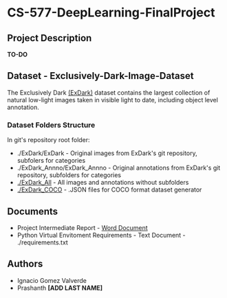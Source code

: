 # CS-577-DeepLearning-FinalProject

## Project Description
**TO-DO**

## Dataset - Exclusively-Dark-Image-Dataset
The Exclusively Dark [(ExDark)](https://github.com/cs-chan/Exclusively-Dark-Image-Dataset) dataset contains the largest collection of natural low-light images taken in visible light to date, including object level annotation. 
### Dataset Folders Structure
In git's repository root folder:
* ./ExDark/ExDark - Original images from ExDark's git repository, subfolers for categories
* ./ExDark_Annno/ExDark_Annno - Original annotations from ExDark's git repository, subfolders for categories
* [./ExDark_All](https://drive.google.com/drive/folders/12HhqaCy_45DxXQ6t49S3_It4mKBIsFHy?usp=sharing) - All images and annotations without subfolders
* [./ExDark_COCO](https://drive.google.com/drive/folders/1sabKOSHui8G8cI4w_lLxb4outId2YV_r?usp=sharing) - .JSON files for COCO format dataset generator

## Documents
* Project Intermediate Report - [Word Document](https://iit0-my.sharepoint.com/personal/pvidhyaravikumar_hawk_iit_edu/Documents/DL_Intermediate%20Project%20Report.docx?d=w016b9bc6dead47829f1876795bf3bb6e&csf=1&web=1&e=LKwkTV)
* Python Virtual Envitoment Requirements - Text Document - ./requirements.txt

## Authors
* Ignacio Gomez Valverde
* Prashanth **[ADD LAST NAME]**
